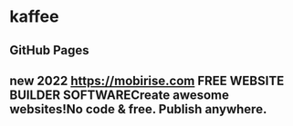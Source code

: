 # kaffee
GitHub Pages
---------------------------
new 2022
https://mobirise.com FREE WEBSITE BUILDER SOFTWARECreate awesome websites!No code & free. Publish anywhere.
---------------------------------------------------------------------------------------
